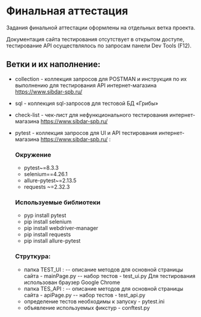 # Финальная аттестация

Задания финальной аттестации оформлены на отдельных ветка проекта. 

Документация сайта тестирования отсутствует в открытом доступе, тестирование API осуществлялось по запросам панели Dev Tools (F12).

## Ветки и их наполнение:
- collection - коллекция запросов для POSTMAN и инструкция по их выполнению для тестирования API интернет-магазина https://www.sibdar-spb.ru/
 
- sql - коллекция sql-запросов  для тестовой БД «Грибы»
 
- check-list - чек-лист для нефункционального тестирования интернет-магазина https://www.sibdar-spb.ru/
 
- pytest - коллекция запросов для UI и API тестирования интернет-магазина https://www.sibdar-spb.ru/ :
  ### Окружение
    - pytest~=8.3.3
    - selenium==4.26.1
    - allure-pytest~=2.13.5
    - requests ~=2.32.3
  ### Используемые библиотеки
    - pyp install pytest
    - pip install selenium
    - pip install webdriver-manager
    - pip install requests
    - pip install allure-pytest
  ### Струткура:
    - папка TEST_UI :
    -- описание методов для основной страницы сайта - mainPage.py
    -- набор тестов - test_ui.py Для тестирования использован браузер Google Chrome
    - папка TES_API :
    -- описание методов для основной страницы сайта - apiPage.py
    -- набор тестов - test_api.py
    - определение тестов необходимы к запуску - pytest.ini
    - объявление используемых фикстур - conftest.py
